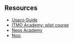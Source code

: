 ## Resources
- [Usaco Guide](https://usaco.guide/)
- [ITMO Academy: pilot course](https://codeforces.com/edu/course/2)
- [Neps Academy](https://neps.academy/br/courses)
- [Noic](https://noic.com.br/materiais-informatica/roteiro-de-estudos/)
